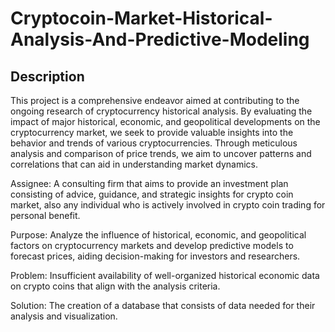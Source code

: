 # Cryptocoin-Market-Historical-Analysis-And-Predictive-Modeling
## Description

This project is a comprehensive endeavor aimed at contributing to the ongoing research of cryptocurrency historical analysis. By evaluating the impact of major historical, economic, and geopolitical developments on the cryptocurrency market, we seek to provide valuable insights into the behavior and trends of various cryptocurrencies. Through meticulous analysis and comparison of price trends, we aim to uncover patterns and correlations that can aid in understanding market dynamics.

Assignee: A consulting firm that aims to provide an investment plan consisting of advice, guidance, and strategic insights for crypto coin market, also any individual who is actively involved in crypto coin trading for personal benefit.

Purpose: Analyze the influence of historical, economic, and geopolitical factors on cryptocurrency markets and develop predictive models to forecast prices, aiding decision-making for investors and researchers.

Problem: Insufficient availability of well-organized historical economic data on crypto coins that align with the analysis criteria.

Solution: The creation of a database that consists of data needed for their analysis and visualization.
